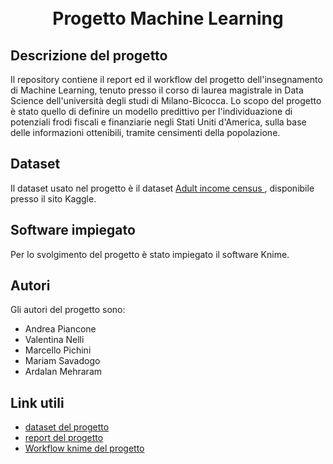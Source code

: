 ﻿<h1 align="center">
  <br>
 Progetto Machine Learning
  <br>
</h1>

## Descrizione del progetto

Il repository contiene il report ed il workflow del progetto dell'insegnamento di Machine Learning, tenuto presso il corso di laurea magistrale in Data Science dell'università degli studi di Milano-Bicocca.
Lo scopo del progetto è stato quello di definire un modello predittivo per l'individuazione di potenziali frodi fiscali e finanziarie negli Stati Uniti d'America, sulla base delle informazioni ottenibili, tramite censimenti della popolazione. 

## Dataset
Il dataset usato nel progetto è il dataset <a href="[https://www.kaggle.com/wenruliu/adult-income-dataset](https://www.kaggle.com/wenruliu/adult-income-dataset)"> Adult income census </a>, disponibile presso il sito Kaggle.

## Software impiegato
Per lo svolgimento del progetto è stato impiegato il software Knime.

## Autori
Gli autori del progetto sono:
<ul>
  <li>Andrea Piancone</li>
  <li>Valentina Nelli</li>
  <li>Marcello Pichini</li>
  <li>Mariam Savadogo</li>
  <li>Ardalan Mehraram</li>
</ul>

## Link utili
<ul>
<li> <a href="[https://www.kaggle.com/wenruliu/adult-income-dataset](https://www.kaggle.com/wenruliu/adult-income-dataset)"> dataset del progetto </a>
<li> <a href="[https://github.com/AndreaPiancone/Progetto_machine_learning/blob/master/Report%20team%2026.pdf](https://github.com/AndreaPiancone/Progetto_machine_learning/blob/master/Report%20team%2026.pdf)"> report del progetto</a>
<li> <a href="[https://github.com/AndreaPiancone/Progetto_machine_learning/blob/master/Team26_Workflow.knwf](https://github.com/AndreaPiancone/Progetto_machine_learning/blob/master/Team26_Workflow.knwf)">Workflow knime del progetto
</ul>


